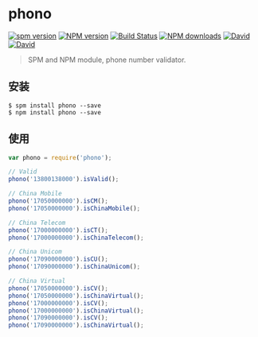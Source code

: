# phono

[![spm version](http://spmjs.io/badge/phono)](http://spmjs.io/package/phono)
[![NPM version](https://img.shields.io/npm/v/phono.svg?style=flat-square)](https://npmjs.org/package/phono)
[![Build Status](https://img.shields.io/travis/crossjs/phono.svg?style=flat-square)](https://travis-ci.org/crossjs/phono)
[![NPM downloads](http://img.shields.io/npm/dm/phono.svg?style=flat-square)](https://npmjs.org/package/phono)
[![David](http://img.shields.io/david/crossjs/phono.svg?style=flat-square)](https://npmjs.org/package/phono)
[![David](http://img.shields.io/david/dev/crossjs/phono.svg?style=flat-square)](https://npmjs.org/package/phono)

> SPM and NPM module, phone number validator.

## 安装

```
$ spm install phono --save
$ npm install phono --save
```

## 使用

```js
var phono = require('phono');

// Valid
phono('13800138000').isValid();

// China Mobile
phono('17050000000').isCM();
phono('17050000000').isChinaMobile();

// China Telecom
phono('17000000000').isCT();
phono('17000000000').isChinaTelecom();

// China Unicom
phono('17090000000').isCU();
phono('17090000000').isChinaUnicom();

// China Virtual
phono('17050000000').isCV();
phono('17050000000').isChinaVirtual();
phono('17000000000').isCV();
phono('17000000000').isChinaVirtual();
phono('17090000000').isCV();
phono('17090000000').isChinaVirtual();
```
